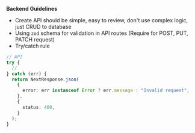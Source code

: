 **Backend Guidelines**

- Create API should be simple, easy to review, don't use complex logic, just CRUD to database
- Using `zod` schema for validation in API routes (Require for POST, PUT, PATCH request)
- Try/catch rule

```ts
// API
try {
  //
} catch (err) {
  return NextResponse.json(
    {
      error: err instanceof Error ? err.message : "Invalid request",
    },
    {
      status: 400,
    }
  );
}
```
